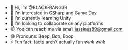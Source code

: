 - 👋 Hi, I’m @BLACK-RANG3R
- 👀 I’m interested in CSharp and Game Dev
- 🌱 I’m currently learning Unity
- 💞️ I’m looking to collaborate on any platforms
- 📫 You can reach me via email jasslass89@gmail.com
- 😄 Pronouns: Beep, Bop, Boop
- ⚡ Fun fact: facts aren't actually fun *wink wink*

<!---
BLACK-RANG3R/BLACK-RANG3R is a ✨ special ✨ repository because its `README.md` (this file) appears on your GitHub profile.
You can click the Preview link to take a look at your changes.
--->
